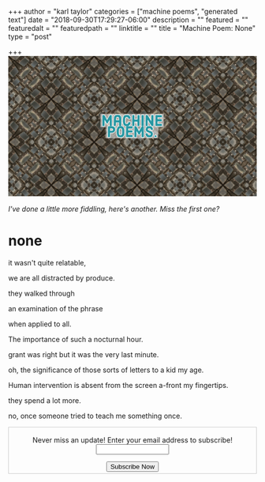 +++
author = "karl taylor"
categories = ["machine poems", "generated text"]
date = "2018-09-30T17:29:27-06:00"
description = ""
featured = ""
featuredalt = ""
featuredpath = ""
linktitle = ""
title = "Machine Poem: None"
type = "post"

+++
![](https://raw.githubusercontent.com/karljtaylor/kjt/blog/content/assets/karl%20taylor%20machine%20poems.jpg)

_I've done a little more fiddling, here's another. Miss the first one?_

# none

it wasn't quite relatable,

we are all distracted by produce.

they walked through

an examination of the phrase

when applied to all.

The importance of such a nocturnal hour.

grant was right but it was the very last minute.

oh, the significance of those sorts of letters to a kid my age.

Human intervention is absent from the screen a-front my fingertips.

they spend a lot more.

no, once someone tried to teach me something once.

<form style="border:1px solid #ccc;padding:3px;text-align: center;" action="https://tinyletter.com/karljtaylor" method="post" target="popupwindow" onsubmit="window.open('https://tinyletter.com/karljtaylor', 'popupwindow', 'scrollbars=yes,width=800,height=600');return true" _lpchecked="1">
    <p style="
     display: flex;
     align-items: center;
     flex-direction: column;
 "><label for="tlemail">Never miss an update! Enter your email address to subscribe!</label>
      <input type="text" name="email" id="tlemail" style="
     width: 140px;
 "></p>
    <input type="hidden" value="1" name="embed"><input type="submit" value="Subscribe Now">
 </form>
